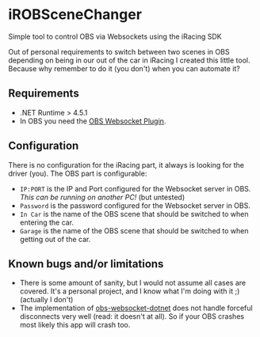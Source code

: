 # iROBSceneChanger
Simple tool to control OBS via Websockets using the iRacing SDK

Out of personal requirements to switch between two scenes in OBS depending on being in our out of the car in iRacing I created this little tool. Because why remember to do it (you don't) when you can automate it?

## Requirements
+ .NET Runtime > 4.5.1
+ In OBS you need the [OBS Websocket Plugin](https://github.com/Palakis/obs-websocket).

## Configuration
There is no configuration for the iRacing part, it always is looking for the driver (you). The OBS part is configurable: 
+ `IP:PORT` is the IP and Port configured for the Websocket server in OBS. *This can be running on another PC!* (but untested)
+ `Password` is the password configured for the Websocket server in OBS.
+ `In Car` is the name of the OBS scene that should be switched to when entering the car.
+ `Garage` is the name of the OBS scene that should be switched to when getting out of the car.

## Known bugs and/or limitations
+ There is some amount of sanity, but I would not assume all cases are covered. It's a personal project, and I know what I'm doing with it ;) (actually I don't)  
+ The implementation of [obs-websocket-dotnet](https://github.com/Palakis/obs-websocket-dotnet) does not handle forceful disconnects very well (read: it doesn't at all). So if your OBS crashes most likely this app will crash too.
